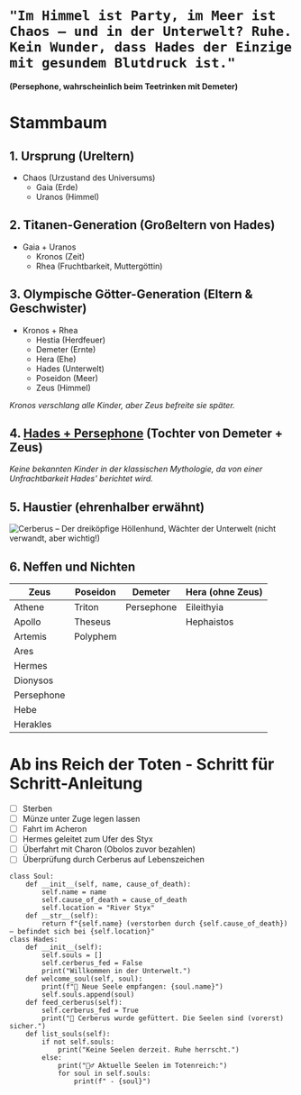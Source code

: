 # `"Im Himmel ist Party, im Meer ist Chaos – und in der Unterwelt? Ruhe. Kein Wunder, dass Hades der Einzige mit gesundem Blutdruck ist."`

**(Persephone, wahrscheinlich beim Teetrinken mit Demeter)**

# Stammbaum
## **1. Ursprung (Ureltern)**
* Chaos (Urzustand des Universums)
  * Gaia (Erde)
  * Uranos (Himmel)

## **2. Titanen-Generation (Großeltern von Hades)**
* Gaia + Uranos
  * Kronos (Zeit)
  * Rhea (Fruchtbarkeit, Muttergöttin)

## **3. Olympische Götter-Generation (Eltern & Geschwister)**
* Kronos + Rhea
  * Hestia (Herdfeuer)
  * Demeter (Ernte)
  * Hera (Ehe)
  * Hades (Unterwelt)
  * Poseidon (Meer)
  * Zeus (Himmel)

*Kronos verschlang alle Kinder, aber Zeus befreite sie später.*

## **4. [Hades + Persephone](https://www.webtoons.com/de/romance/lore-olympus/list?title_no=2589)** (Tochter von Demeter + Zeus)
*Keine bekannten Kinder in der klassischen Mythologie, da von einer Unfrachtbarkeit Hades' berichtet wird.*

## **5. Haustier (ehrenhalber erwähnt)**

![Cerberus](https://static3.cbrimages.com/wordpress/wp-content/uploads/2019/10/Lore-Olympus-feature.jpg) – Der dreiköpfige Höllenhund, Wächter der Unterwelt (nicht verwandt, aber wichtig!)

## **6. Neffen und Nichten**
| Zeus | Poseidon | Demeter | Hera (ohne Zeus) |
|------|----------|---------|------------------|
| Athene| Triton | Persephone | Eileithyia     |
| Apollo | Theseus |        | Hephaistos |
| Artemis | Polyphem|
| Ares |
| Hermes |
| Dionysos |
| Persephone |
| Hebe |
| Herakles |


# Ab ins Reich der Toten - Schritt für Schritt-Anleitung
- [ ] Sterben
- [ ] Münze unter Zuge legen lassen
- [ ] Fahrt im Acheron
- [ ] Hermes geleitet zum Ufer des Styx
- [ ] Überfahrt mit Charon (Obolos zuvor bezahlen)
- [ ] Überprüfung durch Cerberus auf Lebenszeichen

```
class Soul:
    def __init__(self, name, cause_of_death):
        self.name = name
        self.cause_of_death = cause_of_death
        self.location = "River Styx"
    def __str__(self):
        return f"{self.name} (verstorben durch {self.cause_of_death}) – befindet sich bei {self.location}"
class Hades:
    def __init__(self):
        self.souls = []
        self.cerberus_fed = False
        print("Willkommen in der Unterwelt.")
    def welcome_soul(self, soul):
        print(f"👻 Neue Seele empfangen: {soul.name}")
        self.souls.append(soul)
    def feed_cerberus(self):
        self.cerberus_fed = True
        print("🐶 Cerberus wurde gefüttert. Die Seelen sind (vorerst) sicher.")
    def list_souls(self):
        if not self.souls:
            print("Keine Seelen derzeit. Ruhe herrscht.")
        else:
            print("🧟‍♂️ Aktuelle Seelen im Totenreich:")
            for soul in self.souls:
                print(f" - {soul}")
```
